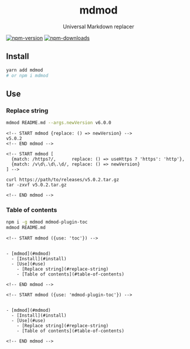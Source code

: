 <h1 align="center">mdmod</h1>
<p align="center">Universal Markdown replacer</p>

[![npm-version]][npm-url]
[![npm-downloads]][npm-url]

[npm-version]: https://badgen.net/npm/v/mdmod
[npm-downloads]: https://badgen.net/npm/dt/mdmod
[npm-url]: https://npmjs.org/package/mdmod

## Install

```bash
yarn add mdmod
# or npm i mdmod
```

## Use

### Replace string

```bash
mdmod README.md --args.newVersion v6.0.0
```

```
<!-- START mdmod {replace: () => newVersion} -->
v5.0.2
<!-- END mdmod -->
```

```
<!-- START mdmod [
  {match: /https?/,      replace: () => useHttps ? 'https': 'http'},
  {match: /v\d\.\d\.\d/, replace: () => newVersion}
] -->

curl https://path/to/releases/v5.0.2.tar.gz
tar -zxvf v5.0.2.tar.gz

<!-- END mdmod -->
```

### Table of contents

```bash
npm i -g mdmod mdmod-plugin-toc
mdmod README.md
```

```
<!-- START mdmod ({use: 'toc'}) -->


- [mdmod](#mdmod)
  - [Install](#install)
  - [Use](#use)
    - [Replace string](#replace-string)
    - [Table of contents](#table-of-contents)

<!-- END mdmod -->

<!-- START mdmod ({use: 'mdmod-plugin-toc'}) -->


- [mdmod](#mdmod)
  - [Install](#install)
  - [Use](#use)
    - [Replace string](#replace-string)
    - [Table of contents](#table-of-contents)

<!-- END mdmod -->
```
